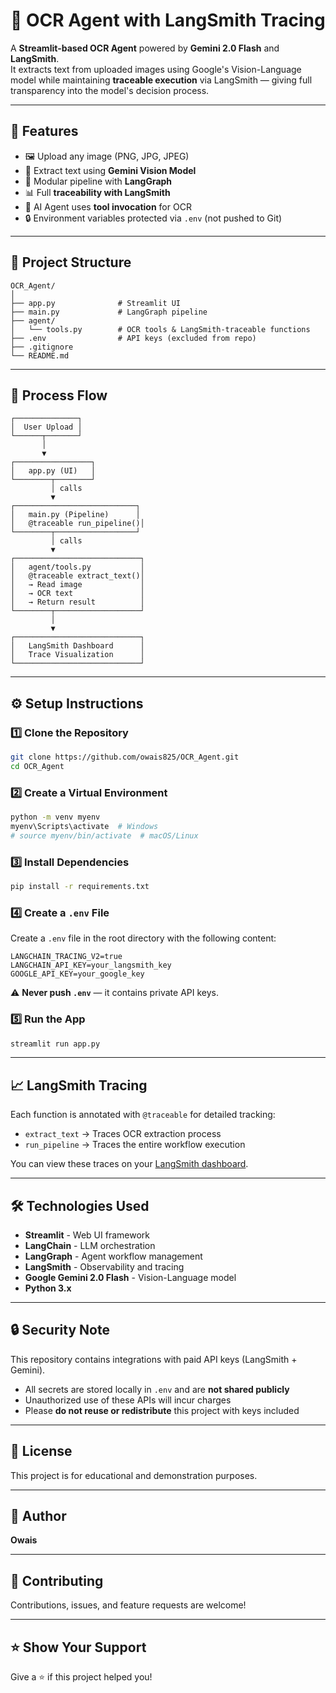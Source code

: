 # 🧠 OCR Agent with LangSmith Tracing

A **Streamlit-based OCR Agent** powered by **Gemini 2.0 Flash** and **LangSmith**.  
It extracts text from uploaded images using Google's Vision-Language model while maintaining **traceable execution** via LangSmith — giving full transparency into the model's decision process.

---

## 🚀 Features

- 🖼️ Upload any image (PNG, JPG, JPEG)
- 🤖 Extract text using **Gemini Vision Model**
- 🧩 Modular pipeline with **LangGraph**
- 📊 Full **traceability with LangSmith**
- 🧠 AI Agent uses **tool invocation** for OCR
- 🔒 Environment variables protected via `.env` (not pushed to Git)

---

## 🧩 Project Structure

```
OCR_Agent/
│
├── app.py              # Streamlit UI
├── main.py             # LangGraph pipeline
├── agent/
│   └── tools.py        # OCR tools & LangSmith-traceable functions
├── .env                # API keys (excluded from repo)
├── .gitignore
└── README.md
```

---

## 🔁 Process Flow

```
┌──────────────┐
│  User Upload │
└──────┬───────┘
       │
       ▼
┌─────────────────┐
│   app.py (UI)   │
└────────┬────────┘
         │ calls
         ▼
┌───────────────────────────┐
│   main.py (Pipeline)      │
│   @traceable run_pipeline()│
└────────┬──────────────────┘
         │ calls
         ▼
┌────────────────────────────┐
│   agent/tools.py           │
│   @traceable extract_text()│
│   → Read image             │
│   → OCR text               │
│   → Return result          │
└────────┬───────────────────┘
         │
         ▼
┌────────────────────────────┐
│   LangSmith Dashboard      │
│   Trace Visualization      │
└────────────────────────────┘
```

---

## ⚙️ Setup Instructions

### 1️⃣ Clone the Repository

```bash
git clone https://github.com/owais825/OCR_Agent.git
cd OCR_Agent
```

### 2️⃣ Create a Virtual Environment

```bash
python -m venv myenv
myenv\Scripts\activate  # Windows
# source myenv/bin/activate  # macOS/Linux
```

### 3️⃣ Install Dependencies

```bash
pip install -r requirements.txt
```

### 4️⃣ Create a `.env` File

Create a `.env` file in the root directory with the following content:

```env
LANGCHAIN_TRACING_V2=true
LANGCHAIN_API_KEY=your_langsmith_key
GOOGLE_API_KEY=your_google_key
```

⚠️ **Never push `.env`** — it contains private API keys.

### 5️⃣ Run the App

```bash
streamlit run app.py
```

---

## 📈 LangSmith Tracing

Each function is annotated with `@traceable` for detailed tracking:

- `extract_text` → Traces OCR extraction process
- `run_pipeline` → Traces the entire workflow execution

You can view these traces on your [LangSmith dashboard](https://smith.langchain.com/).

---

## 🛠️ Technologies Used

- **Streamlit** - Web UI framework
- **LangChain** - LLM orchestration
- **LangGraph** - Agent workflow management
- **LangSmith** - Observability and tracing
- **Google Gemini 2.0 Flash** - Vision-Language model
- **Python 3.x**

---

## 🔒 Security Note

This repository contains integrations with paid API keys (LangSmith + Gemini).

- All secrets are stored locally in `.env` and are **not shared publicly**
- Unauthorized use of these APIs will incur charges
- Please **do not reuse or redistribute** this project with keys included

---

## 📝 License

This project is for educational and demonstration purposes.

---

## 👤 Author

**Owais**  

---

## 🤝 Contributing

Contributions, issues, and feature requests are welcome!  

---

## ⭐ Show Your Support

Give a ⭐️ if this project helped you!
